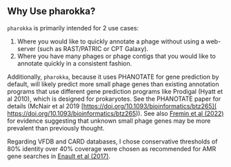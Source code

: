 Why Use pharokka?
---------
`pharokka` is primarily intended for 2 use cases:

1. Where you would like to quickly annotate a phage without using a web-server (such as RAST/PATRIC or CPT Galaxy).
2. Where you have many phages or phage contigs that you would like to annotate quickly in a consistent fashion.

Additionally, `pharokka`, because it uses PHANOTATE for gene prediction by default, will likely predict more small phage genes than existing annotation programs that use different gene prediction programs like Prodigal (Hyatt et al 2010), which is designed for prokaryotes. See the PHANOTATE paper for details (McNair et al 2019 [https://doi.org/10.1093/bioinformatics/btz265]( https://doi.org/10.1093/bioinformatics/btz265)). See also [Fremin et al (2022)](https://pubmed.ncbi.nlm.nih.gov/35732113/) for evidence suggesting that unknown small phage genes may be more prevalent than previously thought.

Regarding VFDB and CARD databases, I chose conservative thresholds of 80% identity over 40% coverage were chosen as recommended for AMR gene searches in [Enault et al (2017)](https://doi.org/10.1038/ismej.2016.90).
